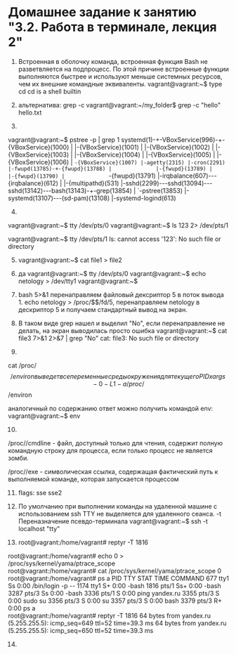 
# Домашнее задание к занятию "3.2. Работа в терминале, лекция 2"

1.  Встроенная в оболочку команда, встроенная функция Bash не разветвляется на подпроцесс. По этой причине встроенные функции выполняются быстрее и используют меньше системных ресурсов, чем их внешние командные эквиваленты.
vagrant@vagrant:~$ type cd
cd is a shell builtin



2. альтернатива: grep -c
vagrant@vagrant:~/my_folder$ grep -c "hello" hello.txt


3. 
vagrant@vagrant:~$ pstree -p | grep 1
systemd(1)-+-VBoxService(996)-+-{VBoxService}(1000)
           |                  |-{VBoxService}(1001)
           |                  |-{VBoxService}(1002)
           |                  |-{VBoxService}(1003)
           |                  |-{VBoxService}(1004)
           |                  |-{VBoxService}(1005)
           |                  |-{VBoxService}(1006)
           |                  `-{VBoxService}(1007)
           |-agetty(2315)
           |-cron(2291)
           |-fwupd(13785)-+-{fwupd}(13788)
           |              |-{fwupd}(13789)
           |              |-{fwupd}(13790)
           |              `-{fwupd}(13791)
           |-irqbalance(607)---{irqbalance}(612)
           |                 |-{multipathd}(531)
           |-sshd(2299)---sshd(13094)---sshd(13142)---bash(13143)-+-grep(13854)
           |                                                      `-pstree(13853)
           |-systemd(13107)---(sd-pam)(13108)
           |-systemd-logind(613)
           
4. 
vagrant@vagrant:~$ tty
/dev/pts/0
vagrant@vagrant:~$ ls 123 2> /dev/pts/1


vagrant@vagrant:~$ tty
/dev/pts/1
ls: cannot access '123': No such file or directory

5. vagrant@vagrant:~$ cat file1 > file2

6. да
vagrant@vagrant:~$ tty
/dev/pts/0
vagrant@vagrant:~$ echo netology > /dev/tty1
vagrant@vagrant:~$

7. bash 5>&1 перенаправляем файловый дексриптор 5 в поток вывода 1. echo netology > /proc/$$/fd/5, перенаправляем netology в дескриптор 5 и получаем стандартный вывод на экран.

8. В таком виде grep нашел и выделил "No", если перенаправление не делать, на экран выводилась просто ошибка
vagrant@vagrant:~$ cat file3 7>&1 2>&7 | grep "No"
cat: file3: No such file or directory

9. 
cat /proc/$$/environ выведет все переменные среды окружения для текущего PID
xargs -0 -L1 -a /proc/$$/environ

аналогичный по содержанию ответ можно получить командой env:
vagrant@vagrant:~$ env

10. 
/proc/<PID>/cmdline - файл, доступный только для чтения, содержит полную командную строку для процесса, если только процесс не является зомби.

/proc/<PID>/exe -  символическая ссылка, содержащая фактический путь к выполняемой команде, которая запускается процессом <PID>           
           
11.  flags:   sse sse2     
           
12. По умолчанию при выполнении команды на удаленной машине с использованием ssh TTY не выделяется для удаленного сеанса.
-t Переназначение псевдо-терминала
vagrant@vagrant:~$ ssh -t localhost "tty"

13. root@vagrant:/home/vagrant# reptyr -T 1816
           
root@vagrant:/home/vagrant# echo 0 > /proc/sys/kernel/yama/ptrace_scope        
root@vagrant:/home/vagrant# cat /proc/sys/kernel/yama/ptrace_scope
0          
root@vagrant:/home/vagrant# ps a
    PID TTY      STAT   TIME COMMAND
    677 tty1     Ss     0:00 /bin/login -p --
   1174 tty1     S+     0:00 -bash
   1816 pts/1    Ss+    0:00 -bash
   3287 pts/3    Ss     0:00 -bash
   3336 pts/1    S      0:00 ping yandex.ru
   3355 pts/3    S      0:00 sudo su
   3356 pts/3    S      0:00 su
   3357 pts/3    S      0:00 bash
   3379 pts/3    R+     0:00 ps a           
root@vagrant:/home/vagrant# reptyr -T 1816
64 bytes from yandex.ru (5.255.255.5): icmp_seq=649 ttl=52 time=39.3 ms
64 bytes from yandex.ru (5.255.255.5): icmp_seq=650 ttl=52 time=39.3 ms 
           
14.
